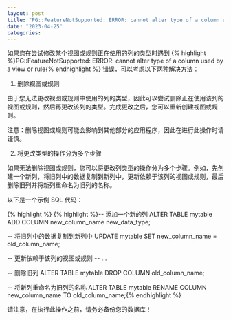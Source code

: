 ```yaml
---
layout: post
title: "PG::FeatureNotSupported: ERROR: cannot alter type of a column used by a view or rule"
date: "2023-04-25"
categories: 
---
```

<p>如果您在尝试修改某个视图或规则正在使用的列的类型时遇到 {% highlight %}PG::FeatureNotSupported: ERROR: cannot alter type of a column used by a view or rule{% endhighlight %} 错误，可以考虑以下两种解决方法：</p>

<ol>
	<li>删除视图或规则</li>
</ol>

<p>由于您无法更改视图或规则中使用的列的类型，因此可以尝试删除正在使用该列的视图或规则，然后再更改该列的类型。完成更改之后，您可以重新创建视图或规则。</p>

<p>注意：删除视图或规则可能会影响到其他部分的应用程序，因此在进行此操作时请谨慎。</p>

<ol start="2">
	<li>将更改类型的操作分为多个步骤</li>
</ol>

<p>如果无法删除视图或规则，您可以将更改列类型的操作分为多个步骤。例如，先创建一个新列，将旧列中的数据复制到新列中，更新依赖于该列的视图或规则，最后删除旧列并将新列重命名为旧列的名称。</p>

<p>以下是一个示例 SQL 代码：</p>

{% highlight %}
{% highlight %}-- 添加一个新的列
ALTER TABLE mytable ADD COLUMN new_column_name new_data_type;

-- 将旧列中的数据复制到新列中
UPDATE mytable SET new_column_name = old_column_name;

-- 更新依赖于该列的视图或规则
-- ...

-- 删除旧列
ALTER TABLE mytable DROP COLUMN old_column_name;

-- 将新列重命名为旧列的名称
ALTER TABLE mytable RENAME COLUMN new_column_name TO old_column_name;{% endhighlight %}

<p>请注意，在执行此操作之前，请务必备份您的数据库！</p>

